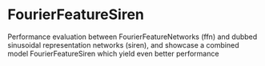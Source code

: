 # FourierFeatureSiren
Performance evaluation between FourierFeatureNetworks (ffn) and dubbed sinusoidal representation networks (siren), and showcase a combined model  FourierFeatureSiren which yield even better performance
